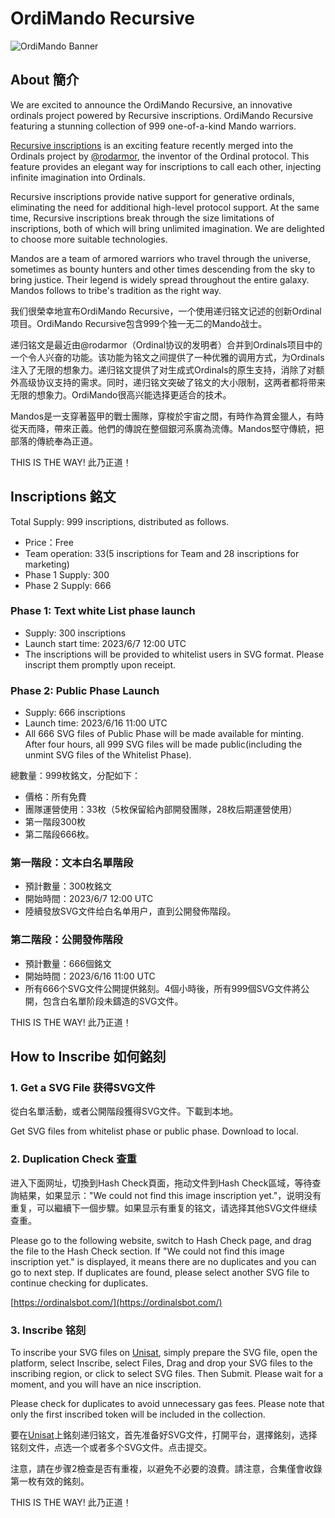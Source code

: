 # OrdiMando Recursive

![OrdiMando Banner](https://pbs.twimg.com/media/Fx_6kLhaIAEihj3?format=png&name=large)

## About 簡介

We are excited to announce the OrdiMando Recursive, an innovative ordinals project powered by Recursive inscriptions. OrdiMando Recursive featuring a stunning collection of 999 one-of-a-kind Mando warriors.

[Recursive inscriptions](https://github.com/ordinals/ord/pull/2174) is an exciting feature recently merged into the Ordinals project by [@rodarmor](https://twitter.com/rodarmor), the inventor of the Ordinal protocol. This feature provides an elegant way for inscriptions to call each other, injecting infinite imagination into Ordinals.

Recursive inscriptions provide native support for generative ordinals, eliminating the need for additional high-level protocol support. At the same time, Recursive inscriptions break through the size limitations of inscriptions, both of which will bring unlimited imagination. We are delighted to choose more suitable technologies. 

Mandos are a team of armored warriors who travel through the universe, sometimes as bounty hunters and other times descending from the sky to bring justice. Their legend is widely spread throughout the entire galaxy. Mandos follows to tribe's tradition as the right way.

我们很榮幸地宣布OrdiMando Recursive，一个使用递归铭文记述的创新Ordinal项目。OrdiMando Recursive包含999个独一无二的Mando战士。

递归铭文是最近由@rodarmor（Ordinal协议的发明者）合并到Ordinals项目中的一个令人兴奋的功能。该功能为铭文之间提供了一种优雅的调用方式，为Ordinals注入了无限的想象力。递归铭文提供了对生成式Ordinals的原生支持，消除了对额外高级协议支持的需求。同时，递归铭文突破了铭文的大小限制，这两者都将带来无限的想象力。OrdiMando很高兴能选择更适合的技术。

Mandos是一支穿著盔甲的戰士團隊，穿梭於宇宙之間，有時作為賞金獵人，有時從天而降，帶來正義。他們的傳說在整個銀河系廣為流傳。Mandos堅守傳統，把部落的傳統奉為正道。

THIS IS THE WAY! 此乃正道！

## Inscriptions 銘文

Total Supply: 999 inscriptions, distributed as follows.
- Price：Free
- Team operation: 33(5 inscriptions for Team and 28 inscriptions for marketing)
- Phase 1 Supply: 300
- Phase 2 Supply: 666

### Phase 1: Text white List phase launch
- Supply: 300 inscriptions
- Launch start time: 2023/6/7 12:00 UTC
- The inscriptions will be provided to whitelist users in SVG format. Please inscript them promptly upon receipt.

### Phase 2: Public Phase Launch
- Supply: 666 inscriptions
- Launch time: 2023/6/16 11:00 UTC
- All 666 SVG files of Public Phase will be made available for minting.  After four hours, all 999 SVG files will be made public(including the unmint SVG files of the Whitelist Phase).

總數量：999枚銘文，分配如下： 
- 價格：所有免費 
- 團隊運營使用：33枚（5枚保留給內部開發團隊，28枚后期運營使用） 
- 第一階段300枚
- 第二階段666枚。

### 第一階段：文本白名單階段
- 預計數量：300枚銘文 
- 開始時間：2023/6/7 12:00 UTC 
- 陸續發放SVG文件给白名单用户，直到公開發佈階段。

### 第二階段：公開發佈階段 
- 預計數量：666個銘文 
- 開始時間：2023/6/16 11:00 UTC
- 所有666个SVG文件公開提供銘刻。4個小時後，所有999個SVG文件將公開，包含白名單阶段未鑄造的SVG文件。

THIS IS THE WAY! 此乃正道！

## How to Inscribe 如何銘刻

### 1. Get a SVG File 获得SVG文件

從白名單活動，或者公開階段獲得SVG文件。下載到本地。

Get SVG files from whitelist phase or public phase. Download to local.

### 2. Duplication Check 查重

进入下面网址，切換到Hash Check頁面，拖动文件到Hash Check區域，等待查詢結果，如果显示："We could not find this image inscription yet."，说明没有重复，可以繼續下一個步驟。如果显示有重复的铭文，请选择其他SVG文件继续查重。

Please go to the following website, switch to Hash Check page, and drag the file to the Hash Check section. If "We could not find this image inscription yet." is displayed, it means there are no duplicates and you can go to next step. If duplicates are found, please select another SVG file to continue checking for duplicates.

[https://ordinalsbot.com/](https://ordinalsbot.com/)

### 3. Inscribe 铭刻

To inscribe your SVG files on [Unisat](https://unisat.io/), simply prepare the SVG file, open the platform, select Inscribe, select Files, Drag and drop your SVG files to the inscribing region, or click to select SVG files. Then Submit. Please wait for a moment, and you will have an nice inscription.

Please check for duplicates to avoid unnecessary gas fees. Please note that only the first inscribed token will be included in the collection.

要在[Unisat](https://unisat.io/)上銘刻递归铭文，首先准备好SVG文件，打開平台，選擇銘刻，选择铭刻文件，点选一个或者多个SVG文件。点击提交。

注意，請在步骤2檢查是否有重複，以避免不必要的浪費。請注意，合集僅會收錄第一枚有效的銘刻。

THIS IS THE WAY! 此乃正道！

